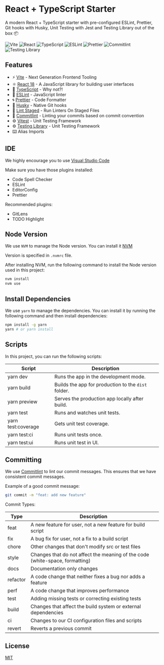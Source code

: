 # React + TypeScript Starter

A modern React + TypeScript starter with pre-configured ESLint, Prettier, Git hooks with Husky, Unit Testing with Jest and Testing Library out of the box 📦

![Vite](https://img.shields.io/badge/Vite-B73BFE?style=for-the-badge&logo=vite&logoColor=FFD62E)
![React](https://img.shields.io/badge/React-20232A?style=for-the-badge&logo=react&logoColor=61DAFB)
![TypeScript](https://img.shields.io/badge/TypeScript-007ACC?style=for-the-badge&logo=typescript&logoColor=white)
![ESLint](https://img.shields.io/badge/eslint-3A33D1?style=for-the-badge&logo=eslint&logoColor=white)
![Prettier](https://img.shields.io/badge/prettier-1A2C34?style=for-the-badge&logo=prettier&logoColor=F7BA3E)
![Commitlint](https://img.shields.io/badge/commitlint-000000?style=for-the-badge&logo=commitlint&logoColor=white)
![Testing Library](https://img.shields.io/badge/testing%20library-E33332?style=for-the-badge&logo=testing-library&logoColor=white)

## Features

- ⚡️ [Vite](https://vitejs.dev/) - Next Generation Frontend Tooling
- ⚛️ [React 18](https://reactjs.org/) - A JavaScript library for building user interfaces
- 💎 [TypeScript](https://www.typescriptlang.org/) - Why not?!
- 🔨 [ESLint](https://eslint.org/) - JavaScript linter
- 🌀 [Prettier](https://prettier.io) - Code Formatter
- 🐺 [Husky](https://github.com/typicode/husky) - Native Git hooks
- 🐺 [Lint Staged](https://github.com/okonet/lint-staged) - Run Linters On Staged Files
- 📑 [Commitlint](https://commitlint.js.org/) - Linting your commits based on commit convention
- ⚙️ [Vitest](https://vitest.dev/) - Unit Testing Framework
- ⚙️ [Testing Library](https://testing-library.com/) - Unit Testing Framework
- ⌨️ Alias Imports

## IDE

We highly encourage you to use [Visual Studio Code](https://code.visualstudio.com/)

Make sure you have those plugins installed:

- Code Spell Checker
- ESLint
- EditorConfig
- Prettier

Recommended plugins:

- GitLens
- TODO Highlight

## Node Version

We use `NVM` to manage the Node version. You can install it [NVM](https://github.com/nvm-sh/nvm)

Version is specified in `.nvmrc` file.

After installing NVM, run the following command to install the Node version used in this project:

```bash
nvm install
nvm use
```

## Install Dependencies

We use `yarn` to manage the dependencies. You can install it by running the following command and then install dependencies:

```bash
npm install -g yarn
yarn # or yarn install
```

## Scripts

<p>In this project, you can run the following scripts:</p>

| Script             | Description                                         |
| ------------------ | --------------------------------------------------- |
| yarn dev           | Runs the app in the development mode.               |
| yarn build         | Builds the app for production to the `dist` folder. |
| yarn preview       | Serves the production app locally after build.      |
| yarn test          | Runs and watches unit tests.                        |
| yarn test:coverage | Gets unit test coverage.                            |
| yarn test:ci       | Runs unit tests once.                               |
| yarn test:ui       | Runs unit test in UI.                               |

## Committing

We use [Commitlint](https://commitlint.js.org/) to lint our commit messages. This ensures that we have consistent commit messages.

Example of a good commit message:

```bash
git commit -m "feat: add new feature"
```

Commit Types:

| Type     | Description                                                                  |
| -------- | ---------------------------------------------------------------------------- |
| feat     | A new feature for user, not a new feature for build script                   |
| fix      | A bug fix for user, not a fix to a build script                              |
| chore    | Other changes that don't modify src or test files                            |
| style    | Changes that do not affect the meaning of the code (white-space, formatting) |
| docs     | Documentation only changes                                                   |
| refactor | A code change that neither fixes a bug nor adds a feature                    |
| perf     | A code change that improves performance                                      |
| test     | Adding missing tests or correcting existing tests                            |
| build    | Changes that affect the build system or external dependencies                |
| ci       | Changes to our CI configuration files and scripts                            |
| revert   | Reverts a previous commit                                                    |

## License

[MIT](https://choosealicense.com/licenses/mit/)

